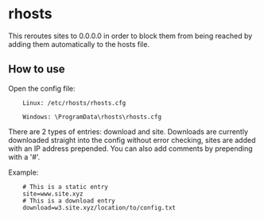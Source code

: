 # rhosts

This reroutes sites to 0.0.0.0 in order to block them from being reached by adding them automatically to the hosts file.   

## How to use

Open the config file:    

        Linux: /etc/rhosts/rhosts.cfg

        Windows: \ProgramData\rhosts\rhosts.cfg


There are 2 types of entries: download and site. Downloads are currently downloaded straight into the config without error checking, sites are added with an IP address prepended. You can also add comments by prepending with a '#'.    

Example:    

        # This is a static entry
        site=www.site.xyz
        # This is a download entry
        download=w3.site.xyz/location/to/config.txt
